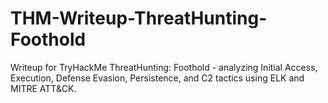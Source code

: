 # THM-Writeup-ThreatHunting-Foothold
Writeup for TryHackMe ThreatHunting: Foothold - analyzing Initial Access, Execution, Defense Evasion, Persistence, and C2 tactics using ELK and MITRE ATT&amp;CK.
